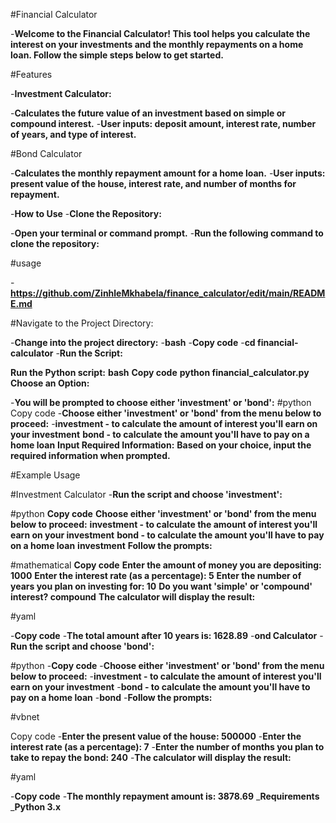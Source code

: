 #Financial Calculator

-**Welcome to the Financial Calculator! This tool helps you calculate the interest on your investments and the monthly repayments on a home loan. Follow the simple steps below to get started.**

#Features

-**Investment Calculator:**

-**Calculates the future value of an investment based on simple or compound interest.**
-**User inputs: deposit amount, interest rate, number of years, and type of interest.**

#Bond Calculator

-**Calculates the monthly repayment amount for a home loan.**
-**User inputs: present value of the house, interest rate, and number of months for repayment.**

-**How to Use**
-**Clone the Repository:**

-**Open your terminal or command prompt.**
-**Run the following command to clone the repository:**

#usage

-**https://github.com/ZinhleMkhabela/finance_calculator/edit/main/README.md**

#Navigate to the Project Directory:

-**Change into the project directory:**
-**bash**
-**Copy code**
-**cd financial-calculator**
-**Run the Script:**

**Run the Python script:**
**bash**
**Copy code**
**python financial_calculator.py**
**Choose an Option:**

-**You will be prompted to choose either 'investment' or 'bond':**
#python
Copy code
-**Choose either 'investment' or 'bond' from the menu below to proceed:**
-**investment - to calculate the amount of interest you'll earn on your investment**
**bond       - to calculate the amount you'll have to pay on a home loan**
**Input Required Information:**
**Based on your choice, input the required information when prompted.**

#Example Usage

#Investment Calculator
-**Run the script and choose 'investment':**

#python
**Copy code**
**Choose either 'investment' or 'bond' from the menu below to proceed:**
**investment - to calculate the amount of interest you'll earn on your investment**
**bond       - to calculate the amount you'll have to pay on a home loan**
**investment**
**Follow the prompts:**

#mathematical
**Copy code**
**Enter the amount of money you are depositing: 1000**
**Enter the interest rate (as a percentage): 5**
**Enter the number of years you plan on investing for: 10**
**Do you want 'simple' or 'compound' interest? compound**
**The calculator will display the result:**

#yaml

-**Copy code**
-**The total amount after 10 years is: 1628.89**
-**ond Calculator**
-**Run the script and choose 'bond':**

#python
-**Copy code**
-**Choose either 'investment' or 'bond' from the menu below to proceed:**
-**investment - to calculate the amount of interest you'll earn on your investment**
-**bond       - to calculate the amount you'll have to pay on a home loan**
-**bond**
-**Follow the prompts:**

#vbnet

Copy code
-**Enter the present value of the house: 500000**
-**Enter the interest rate (as a percentage): 7**
-**Enter the number of months you plan to take to repay the bond: 240**
-**The calculator will display the result:**

#yaml

-**Copy code**
-**The monthly repayment amount is: 3878.69**
_**Requirements**
_**Python 3.x**
